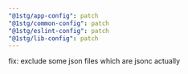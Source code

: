 ```yaml
---
"@1stg/app-config": patch
"@1stg/common-config": patch
"@1stg/eslint-config": patch
"@1stg/lib-config": patch
---
```


fix: exclude some json files which are jsonc actually

